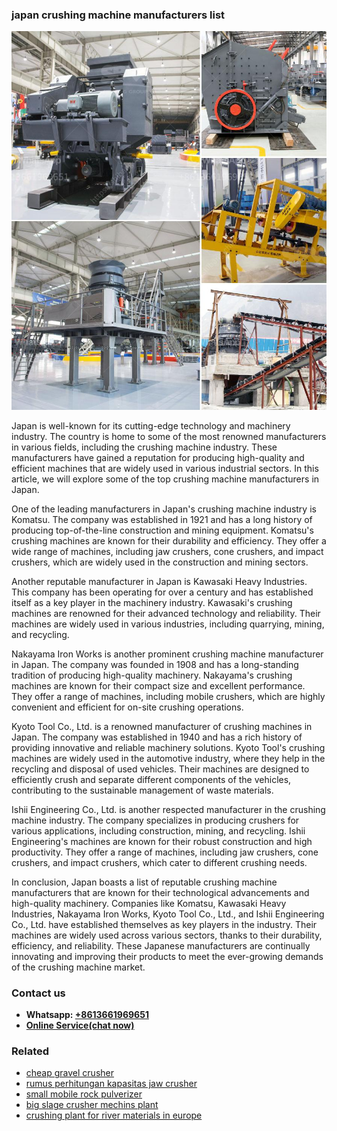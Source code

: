 <h3>japan crushing machine manufacturers list</h3><img src='1708497953.jpg' alt=''><p>Japan is well-known for its cutting-edge technology and machinery industry. The country is home to some of the most renowned manufacturers in various fields, including the crushing machine industry. These manufacturers have gained a reputation for producing high-quality and efficient machines that are widely used in various industrial sectors. In this article, we will explore some of the top crushing machine manufacturers in Japan.</p><p>One of the leading manufacturers in Japan's crushing machine industry is Komatsu. The company was established in 1921 and has a long history of producing top-of-the-line construction and mining equipment. Komatsu's crushing machines are known for their durability and efficiency. They offer a wide range of machines, including jaw crushers, cone crushers, and impact crushers, which are widely used in the construction and mining sectors.</p><p>Another reputable manufacturer in Japan is Kawasaki Heavy Industries. This company has been operating for over a century and has established itself as a key player in the machinery industry. Kawasaki's crushing machines are renowned for their advanced technology and reliability. Their machines are widely used in various industries, including quarrying, mining, and recycling.</p><p>Nakayama Iron Works is another prominent crushing machine manufacturer in Japan. The company was founded in 1908 and has a long-standing tradition of producing high-quality machinery. Nakayama's crushing machines are known for their compact size and excellent performance. They offer a range of machines, including mobile crushers, which are highly convenient and efficient for on-site crushing operations.</p><p>Kyoto Tool Co., Ltd. is a renowned manufacturer of crushing machines in Japan. The company was established in 1940 and has a rich history of providing innovative and reliable machinery solutions. Kyoto Tool's crushing machines are widely used in the automotive industry, where they help in the recycling and disposal of used vehicles. Their machines are designed to efficiently crush and separate different components of the vehicles, contributing to the sustainable management of waste materials.</p><p>Ishii Engineering Co., Ltd. is another respected manufacturer in the crushing machine industry. The company specializes in producing crushers for various applications, including construction, mining, and recycling. Ishii Engineering's machines are known for their robust construction and high productivity. They offer a range of machines, including jaw crushers, cone crushers, and impact crushers, which cater to different crushing needs.</p><p>In conclusion, Japan boasts a list of reputable crushing machine manufacturers that are known for their technological advancements and high-quality machinery. Companies like Komatsu, Kawasaki Heavy Industries, Nakayama Iron Works, Kyoto Tool Co., Ltd., and Ishii Engineering Co., Ltd. have established themselves as key players in the industry. Their machines are widely used across various sectors, thanks to their durability, efficiency, and reliability. These Japanese manufacturers are continually innovating and improving their products to meet the ever-growing demands of the crushing machine market.</p><h3>Contact us</h3><ul><li><strong>Whatsapp:&nbsp;<a href="https://wa.me/8613661969651">+8613661969651</a></strong></li><li><a href="https://swt.shibang-china.com/?git&amp;zhl&amp;japan crushing machine manufacturers list"><strong>Online Service(chat now)</strong></a></li></ul><h3>Related</h3><ul><li><a href='cheap gravel crusher.md'>cheap gravel crusher</a></li><li><a href='rumus perhitungan kapasitas jaw crusher.md'>rumus perhitungan kapasitas jaw crusher</a></li><li><a href='small mobile rock pulverizer.md'>small mobile rock pulverizer</a></li><li><a href='big slage crusher mechins plant.md'>big slage crusher mechins plant</a></li><li><a href='crushing plant for river materials in europe.md'>crushing plant for river materials in europe</a></li></ul>